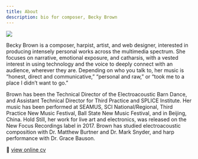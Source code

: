 ```yaml
---
title: About
description: bio for composer, Becky Brown
---
```


![](/images/becky-brown.jpg)

Becky Brown is a composer, harpist, artist, and web designer, interested in producing intensely personal works across the multimedia spectrum. She focuses on narrative, emotional exposure, and catharsis, with a vested interest in using technology and the voice to deeply connect with an audience, wherever they are. Depending on who you talk to, her music is “honest, direct and communicative,” “personal and raw,” or “took me to a place I didn’t want to go.”

Brown has been the Technical Director of the Electroacoustic Barn Dance, and Assistant Technical Director for Third Practice and SPLICE Institute. Her music has been performed at SEAMUS, SCI National/Regional, Third Practice New Music Festival, Ball State New Music Festival, and in Beijing, China. Hold Still, her work for live art and electronics, was released on the New Focus Recordings label in 2017. Brown has studied electroacoustic composition with Dr. Matthew Burtner and Dr. Mark Snyder, and harp performance with Dr. Grace Bauson.

📖 [view online cv](/cv)
